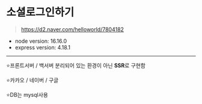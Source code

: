 # 소셜로그인하기

>  https://d2.naver.com/helloworld/7804182

* node version: 16.16.0
* express version: 4.18.1

---

⭐프론트서버 / 백서버 분리되어 있는 환경이 아닌 **SSR**로 구현함

⭐카카오 / 네이버 / 구글

⭐DB는 mysql사용
